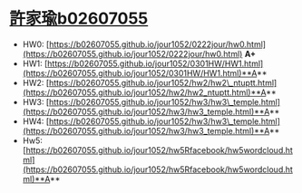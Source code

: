 # [許家瑜](https://ceiba.ntu.edu.tw/course_admin/user/?op=stu_person&stu=b02702043&sort=)[b02607055](mailto:b02607055@ntu.edu.tw)

* HW0: [https://b02607055.github.io/jour1052/0222jour/hw0.html](https://b02607055.github.io/jour1052/0222jour/hw0.html) **A+**
* HW1: [https://b02607055.github.io/jour1052/0301HW/HW1.html](https://b02607055.github.io/jour1052/0301HW/HW1.html)**A**
* HW2: [https://b02607055.github.io/jour1052/hw2/hw2\_ntuptt.html](https://b02607055.github.io/jour1052/hw2/hw2_ntuptt.html)**A**
* HW3: [https://b02607055.github.io/jour1052/hw3/hw3\_temple.html](https://b02607055.github.io/jour1052/hw3/hw3_temple.html)**A**
* HW4: [https://b02607055.github.io/jour1052/hw3/hw3\_temple.html](https://b02607055.github.io/jour1052/hw3/hw3_temple.html)**A**
* Hw5: [https://b02607055.github.io/jour1052/hw5Rfacebook/hw5wordcloud.html](https://b02607055.github.io/jour1052/hw5Rfacebook/hw5wordcloud.html)**A**



